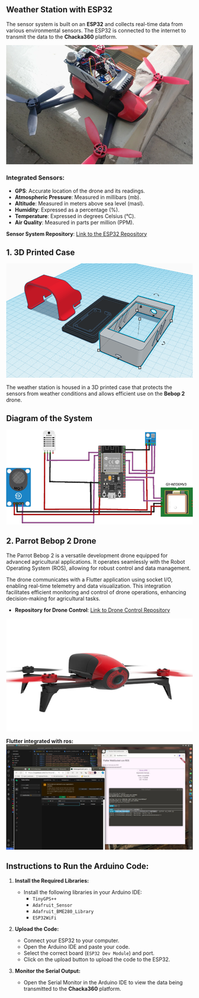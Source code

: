 ## Weather Station with ESP32

The sensor system is built on an **ESP32** and collects real-time data from various environmental sensors. The ESP32 is connected to the internet to transmit the data to the **Chacka360** platform.

![Alternative Text](https://github.com/yerson001/chakra360/blob/main/images/dronapp.PNG)

### Integrated Sensors:
- **GPS**: Accurate location of the drone and its readings.
- **Atmospheric Pressure**: Measured in millibars (mb).
- **Altitude**: Measured in meters above sea level (masl).
- **Humidity**: Expressed as a percentage (%).
- **Temperature**: Expressed in degrees Celsius (°C).
- **Air Quality**: Measured in parts per million (PPM).

**Sensor System Repository**: [Link to the ESP32 Repository](https://github.com/yysy001/NasaSpaceChallengeHard)

## 1. 3D Printed Case

![Alternative Text](https://github.com/yerson001/chakra360/blob/main/images/case.PNG)

The weather station is housed in a 3D printed case that protects the sensors from weather conditions and allows efficient use on the **Bebop 2** drone.

## Diagram of the System

![Diagram](https://github.com/yerson001/chakra360/blob/main/images/diagram.PNG)

## 2. Parrot Bebop 2 Drone

The Parrot Bebop 2 is a versatile development drone equipped for advanced agricultural applications. It operates seamlessly with the Robot Operating System (ROS), allowing for robust control and data management.

The drone communicates with a Flutter application using socket I/O, enabling real-time telemetry and data visualization. This integration facilitates efficient monitoring and control of drone operations, enhancing decision-making for agricultural tasks.

- **Repository for Drone Control**: [Link to Drone Control Repository](https://github.com/yerson001/drone_controller.git)

![Parrot Bebop 2 Drone](https://github.com/yerson001/chakra360/blob/main/images/drone.PNG)

 **Flutter integrated with ros:**
![Parrot Bebop 2 Drone](https://github.com/yerson001/chakra360/blob/main/images/ros.jpeg)


## Instructions to Run the Arduino Code:
1. **Install the Required Libraries:**
   - Install the following libraries in your Arduino IDE:
     - `TinyGPS++`
     - `Adafruit_Sensor`
     - `Adafruit_BME280_Library`
     - `ESP32WiFi`
   
2. **Upload the Code:**
   - Connect your ESP32 to your computer.
   - Open the Arduino IDE and paste your code.
   - Select the correct board (`ESP32 Dev Module`) and port.
   - Click on the upload button to upload the code to the ESP32.

3. **Monitor the Serial Output:**
   - Open the Serial Monitor in the Arduino IDE to view the data being transmitted to the **Chacka360** platform.
